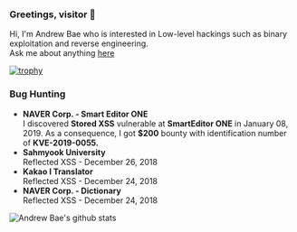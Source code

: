 ### Greetings, visitor :wave:
Hi, I'm Andrew Bae who is interested in Low-level hackings such as binary exploitation and reverse engineering.  
Ask me about anything [here](https://github.com/andrewbae/andrewbae/issues)  

[![trophy](https://github-profile-trophy.vercel.app/?username=andrewbae)](https://github.com/ryo-ma/github-profile-trophy)

### Bug Hunting
* **NAVER Corp. - Smart Editor ONE**   
    I discovered **Stored XSS** vulnerable at **SmartEditor ONE** in January 08, 2019. As a consequence, I got **$200** bounty with identification number of **KVE-2019-0055.**  
* **Sahmyook University**   
    Reflected XSS - December 26, 2018  
* **Kakao I Translator**  
    Reflected XSS - December 24, 2018   
* **NAVER Corp. - Dictionary**   
    Reflected XSS - December 24, 2018   

![Andrew Bae's github stats](https://github-readme-stats.vercel.app/api?username=andrewbae&show_icons=true&theme=vue)

